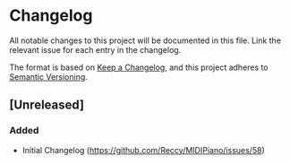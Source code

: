 # Changelog

All notable changes to this project will be documented in this file.
Link the relevant issue for each entry in the changelog.

The format is based on [Keep a Changelog](https://keepachangelog.com/en/1.0.0/),
and this project adheres to [Semantic Versioning](https://semver.org/spec/v2.0.0.html).

## \[Unreleased]

### Added
-  Initial Changelog (<https://github.com/Reccy/MIDIPiano/issues/58>)
